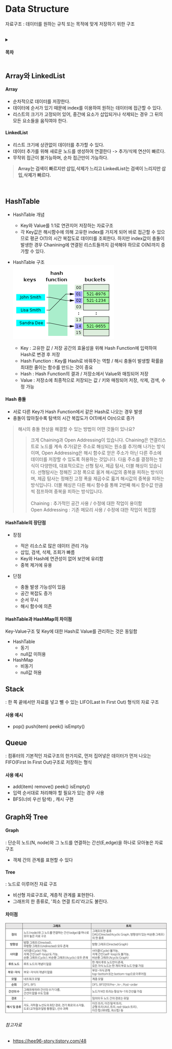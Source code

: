 # Data Structure
자료구조 : 데이터를 원하는 규칙 또는 목적에 맞게 저장하기 위한 구조
<br><br>
<details>
  <summary><h4>목차</h4></summary>
  
- [Array와 LinkedList](#Array와-LinkedList)
- [HashTable](#HashTable)
- [Stack](#Stack)
- [Queue](#Queue)
- [Graph와 Tree](#Graph와-Tree) 
- [](#)
- [](#)
- [](#) 
- [](#) 
- [](#) 


</details>

## Array와 LinkedList
#### Array
- 순차적으로 데이터를 저장한다.
- 데이터에 순서가 있기 때문에 index를 이용하여 원하는 데이터에 접근할 수 있다.
- 리스트의 크기가 고정되어 있어, 중간에 요소가 삽입되거나 삭제되는 경우 그 뒤의 모든 요소들을 움직여야 한다.

#### LinkedList
- 리스트 크기에 상관없이 데이터를 추가할 수 있다.
- 데이터 추가를 위해 새로운 노드를 생성하여 연결한다 -> 추가/삭제 연산이 빠르다.
- 무작위 접근이 불가능하며, 순차 접근만이 가능하다.<br>

>**Array는 검색이 빠르지만 삽입,삭제가 느리고 LinkedList는 검색이 느리지만 삽입,삭제가 빠르다.**

<br>

## HashTable
- HashTable 개념
  - Key와 Value를 1:1로 연관지어 저장하는 자료구조
  - 각 Key값은 해시함수에 의해 고유한 index를 가지게 되어 바로 접근할 수 있으므로 평균 O(1)의 시간 복잡도로 데이터를 조회한다. 하지만 index값이 충돌이 발생한 경우 Chanining에 연결된 리스트들까지 검색해야 하므로 O(N)까지 증가할 수 있다.
 
- HashTable 구조<br>![1](https://github.com/jaegangkim/Tech-Interview/blob/main/images/HashTable1.png?raw=true)
  - Key : 고유한 값 / 저장 공간의 효율성을 위해 Hash Function에 입력하여 Hash로 변경 후 저장
  - Hash Function : Key를 Hash로 바꿔주는 역할 / 해시 충돌이 발생할 확률을 최대한 줄이는 함수를 만드는 것이 중요
  - Hash : Hash Function의 결과 / 저장소에서 Value와 매칭되어 저장
  - Value : 저장소에 최종적으로 저장되는 값 / 키와 매칭되어 저장, 삭제, 검색, 수정 가능
 
#### Hash 충돌
- 서로 다른 Key가 Hash Function에서 같은 Hash로 나오는 경우 발생
- 충돌이 많아질수록 탐색의 시간 복잡도가 O(1)에서 O(n)으로 증가

> 해시의 충돌 현상을 해결할 수 있는 방법이 어떤 것들이 있나요?
>> 크게 Chaining과 Open Addressing이 있습니다. Chaining은 연결리스트로 노드를 계속 추가(같은 주소로 해싱되는 원소를 추가)해 나가는 방식이며, Open Addressing은 해시 함수로 얻은 주소가 아닌 다른 주소에 데이터를 저장할 수 있도록 허용하는 것입니다. 다음 주소를 결정하는 방식이 다양한데, 대표적으로는 선형 탐사, 제곱 탐사, 더블 해싱이 있습니다. 선형탐사는 정해진 고정 폭으로 옮겨 해시값의 중복을 피하는 방식이며, 제곱 탐사는 정해진 고정 폭을 제곱수로 옯겨 해시값의 중복을 피하는 방식입니다. 더블 해싱은 다른 해시 함수를 통해 2번째 해시 함수값 만큼씩 점프하여 중복을 피하는 방식입니다.<br><br>
>> Chaining : 추가적인 공간 사용 / 수정에 대한 작업이 용이함<br>
>> Open Addressing : 기존 메모리 사용 / 수정에 대한 작업이 복잡함

#### HashTable의 장단점
- 장점
  - 적은 리소스로 많은 데이터 관리 가능
  - 삽입, 검색, 삭제, 조회가 빠름
  - Key와 Hash에 연관성이 없어 보안에 유리함
  - 중복 제거에 유용
 
- 단점
  - 충돌 발생 가능성이 있음
  - 공간 복잡도 증가
  - 순서 무시
  - 해시 함수에 의존
 
#### HashTable과 HashMap의 차이점 
Key-Value구조 및 Key에 대한 Hash로 Value를 관리하는 것은 동일함
- HashTable
  - 동기
  - null값 미허용
- HashMap
  - 비동기
  - null값 허용

## Stack
: 한 쪽 끝에서만 자료를 넣고 뺄 수 있는 LIFO(Last In First Out) 형식의 자료 구조
#### 사용 예시
- pop() push(item) peek() isEmpty()
## Queue
: 컴퓨터의 기본적인 자료구조의 한가지로, 먼저 집어넣은 데이터가 먼저 나오는 FIFO(First In First Out)구조로 저장하는 형식
#### 사용 예시
- add(item) remove() peek() isEmpty()
- 입력 순서대로 처리해야 할 필요가 있는 경우 사용
- BFS(너비 우선 탐색) , 캐시 구현
## Graph와 Tree
#### Graph
: 단순히 노드(N, node)와 그 노드를 연결하는 간선(E,edge)을 하나로 모아놓은 자료 구조
- 객체 간의 관계를 표현할 수 있다
#### Tree
: 노드로 이루어진 자료 구조
- 비선형 자료구조로, 계층적 관계를 표현한다.
- 그래프의 한 종류로, '최소 연결 트리'라고도 불린다.
#### 차이점
![2](https://github.com/jaegangkim/Tech-Interview/blob/main/images/graph-vs-tree.png?raw=true)

###### 참고자료
- https://hee96-story.tistory.com/48
